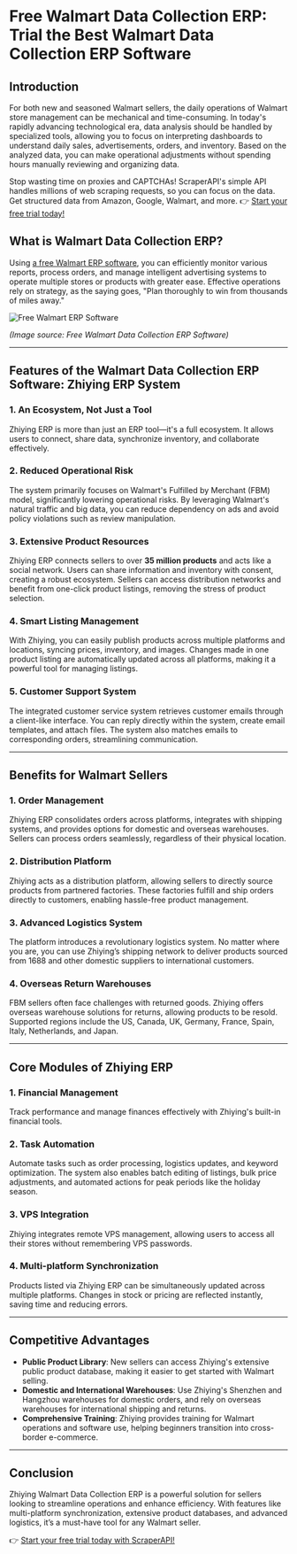 # Free Walmart Data Collection ERP: Trial the Best Walmart Data Collection ERP Software

## Introduction

For both new and seasoned Walmart sellers, the daily operations of Walmart store management can be mechanical and time-consuming. In today's rapidly advancing technological era, data analysis should be handled by specialized tools, allowing you to focus on interpreting dashboards to understand daily sales, advertisements, orders, and inventory. Based on the analyzed data, you can make operational adjustments without spending hours manually reviewing and organizing data.

Stop wasting time on proxies and CAPTCHAs! ScraperAPI's simple API handles millions of web scraping requests, so you can focus on the data. Get structured data from Amazon, Google, Walmart, and more. 👉 [Start your free trial today!](https://bit.ly/Scraperapi)

## What is Walmart Data Collection ERP?

Using [a free Walmart ERP software](https://bit.ly/Scraperapi), you can efficiently monitor various reports, process orders, and manage intelligent advertising systems to operate multiple stores or products with greater ease. Effective operations rely on strategy, as the saying goes, "Plan thoroughly to win from thousands of miles away."

![Free Walmart ERP Software](https://zeast.oss-cn-shanghai.aliyuncs.com/site/6BE1BDFF81D42993.jpg)

*(Image source: Free Walmart Data Collection ERP Software)*

---

## Features of the Walmart Data Collection ERP Software: Zhiying ERP System

### 1. An Ecosystem, Not Just a Tool
Zhiying ERP is more than just an ERP tool—it's a full ecosystem. It allows users to connect, share data, synchronize inventory, and collaborate effectively. 

### 2. Reduced Operational Risk
The system primarily focuses on Walmart's Fulfilled by Merchant (FBM) model, significantly lowering operational risks. By leveraging Walmart's natural traffic and big data, you can reduce dependency on ads and avoid policy violations such as review manipulation.

### 3. Extensive Product Resources
Zhiying ERP connects sellers to over **35 million products** and acts like a social network. Users can share information and inventory with consent, creating a robust ecosystem. Sellers can access distribution networks and benefit from one-click product listings, removing the stress of product selection.

### 4. Smart Listing Management
With Zhiying, you can easily publish products across multiple platforms and locations, syncing prices, inventory, and images. Changes made in one product listing are automatically updated across all platforms, making it a powerful tool for managing listings.

### 5. Customer Support System
The integrated customer service system retrieves customer emails through a client-like interface. You can reply directly within the system, create email templates, and attach files. The system also matches emails to corresponding orders, streamlining communication.

---

## Benefits for Walmart Sellers

### 1. Order Management
Zhiying ERP consolidates orders across platforms, integrates with shipping systems, and provides options for domestic and overseas warehouses. Sellers can process orders seamlessly, regardless of their physical location.

### 2. Distribution Platform
Zhiying acts as a distribution platform, allowing sellers to directly source products from partnered factories. These factories fulfill and ship orders directly to customers, enabling hassle-free product management.

### 3. Advanced Logistics System
The platform introduces a revolutionary logistics system. No matter where you are, you can use Zhiying’s shipping network to deliver products sourced from 1688 and other domestic suppliers to international customers.

### 4. Overseas Return Warehouses
FBM sellers often face challenges with returned goods. Zhiying offers overseas warehouse solutions for returns, allowing products to be resold. Supported regions include the US, Canada, UK, Germany, France, Spain, Italy, Netherlands, and Japan.

---

## Core Modules of Zhiying ERP

### 1. Financial Management
Track performance and manage finances effectively with Zhiying's built-in financial tools.

### 2. Task Automation
Automate tasks such as order processing, logistics updates, and keyword optimization. The system also enables batch editing of listings, bulk price adjustments, and automated actions for peak periods like the holiday season.

### 3. VPS Integration
Zhiying integrates remote VPS management, allowing users to access all their stores without remembering VPS passwords.

### 4. Multi-platform Synchronization
Products listed via Zhiying ERP can be simultaneously updated across multiple platforms. Changes in stock or pricing are reflected instantly, saving time and reducing errors.

---

## Competitive Advantages

- **Public Product Library**: New sellers can access Zhiying's extensive public product database, making it easier to get started with Walmart selling.
- **Domestic and International Warehouses**: Use Zhiying's Shenzhen and Hangzhou warehouses for domestic orders, and rely on overseas warehouses for international shipping and returns.
- **Comprehensive Training**: Zhiying provides training for Walmart operations and software use, helping beginners transition into cross-border e-commerce.

---

## Conclusion

Zhiying Walmart Data Collection ERP is a powerful solution for sellers looking to streamline operations and enhance efficiency. With features like multi-platform synchronization, extensive product databases, and advanced logistics, it’s a must-have tool for any Walmart seller.

👉 [Start your free trial today with ScraperAPI!](https://bit.ly/Scraperapi)
